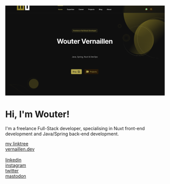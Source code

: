 <p>
    <a href="https://vernaillen.dev" target="_blank">
        <img src="images/cover.png" alt="Wouter Vernaillen">
    </a>
</p>

# Hi, I'm Wouter! 

I'm a freelance Full-Stack developer, specialising in Nuxt front-end development and Java/Spring back-end development.

<p>
    <div><a href="https://linktree.vernaillen.dev">my linktree</a></div>
    <div><a href="https://vernaillen.dev">vernaillen.dev</a></div>
    <br>
    <div><a href="https://www.linkedin.com/in/woutervernaillen/">linkedin</a></div>
    <div><a href="https://instagram.com/woutervernaillen">instagram</a></div>
    <div><a href="https://twitter.com/vernaillen">twitter</a></div>
    <div><a rel="me" href="https://elk.zone/fosstodon.org/@vernaillen">mastodon</a></div>
</p>
